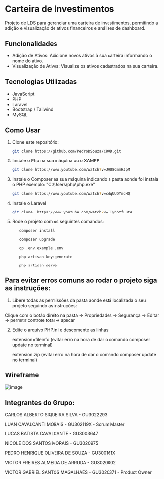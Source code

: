 # Carteira de Investimentos

Projeto de LDS para gerenciar uma carteira de investimentos, permitindo a adição e visualização de ativos financeiros e análises de dashboard.

## Funcionalidades

- Adição de Ativos: Adicione novos ativos à sua carteira informando o nome do ativo.
- Visualização de Ativos: Visualize os ativos cadastrados na sua carteira.

## Tecnologias Utilizadas

- JavaScript
- PHP
- Laravel
- Bootstrap / Tailwind
- MySQL

## Como Usar

1. Clone este repositório:

   ```bash
   git clone https://github.com/PedroDSouza/CRUD.git

2. Instale o Php na sua máquina ou o XAMPP
    
    ```bash
   git clone https://www.youtube.com/watch?v=JQU8CmmHJpM

3. Instale o Composer na sua máquina indicando a pasta aonde foi instala o PHP
exemplo: "C:\Users\php\php.exe"

    ```bash
    git clone https://www.youtube.com/watch?v=cdqUUDYmcHQ

4. Instale o Laravel

    ```bash
   git clone  https://www.youtube.com/watch?v=IIynoYfLutA

5. Rode o projeto com os seguintes comandos:

          composer install
        
          composer upgrade
         
          cp .env.example .env
        
          php artisan key:generate
        
          php artisan serve
   
   
   

## Para evitar erros comuns ao rodar o projeto siga as instruções:

1. Libere todas as permissões da pasta aonde está localizada o seu projeto seguindo as instruções:

Clique com o botão direito na pasta -> Propriedades -> Segurança -> Editar -> permitir controle total -> aplicar 

2. Edite o arquivo PHP.ini e descomente as linhas:

    extension=fileinfo  (evitar erro na hora de dar o comando composer update no terminal)

    extension.zip (evitar erro na hora de dar o comando composer update no terminal)


## Wireframe

![image](https://github.com/PedroDSouza/CRUD/assets/99222688/c85c7342-a38f-488f-a5cc-098f0c75c7fb)


## Integrantes do Grupo:

CARLOS ALBERTO SIQUEIRA SILVA - GU3022293

LUAN CAVALCANTI MORAIS - GU302119X - Scrum Master

LUCAS BATISTA CAVALCANTE - GU3003647

NICOLE DOS SANTOS MORAIS - GU3020975 

PEDRO HENRIQUE OLIVEIRA DE SOUZA - GU300161X

VICTOR FREIRES ALMEIDA DE ARRUDA - GU3020002

VICTOR GABRIEL SANTOS MAGALHAES - GU3020371 - Product Owner
